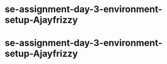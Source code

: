 # se-assignment-day-3-environment-setup-Ajayfrizzy
# se-assignment-day-3-environment-setup-Ajayfrizzy

